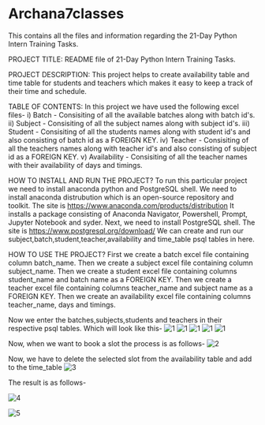 # Archana7classes
This contains all the files and information regarding the 21-Day Python Intern Training Tasks.

PROJECT TITLE:
README file of 21-Day Python Intern Training Tasks.

PROJECT DESCRIPTION:
This project helps to create availability table and time table for students and teachers which makes it easy to keep a track of their time and schedule. 

TABLE OF CONTENTS:
In this project we have used the following excel files-
i) Batch - Consisiting of all the available batches along with batch id's.
ii) Subject - Consisiting of all the subject names along with subject id's.
iii) Student - Consisiting of all the students names along with student id's and also consisting of batch id as a FOREIGN KEY.
iv) Teacher - Consisiting of all the teachers names along with teacher id's and also consisting of subject id as a FOREIGN KEY.
v) Availability - Consisiting of all the teacher names with their availability of days and timings.

HOW TO INSTALL AND RUN THE PROJECT?
To run this particular project we need to install anaconda python and PostgreSQL shell.
We need to install anaconda distrubution which is an open-source repository and toolkit. 
The site is https://www.anaconda.com/products/distribution 
It installs a package consisting of Anaconda Navigator, Powershell, Prompt, Jupyter Notebook and syder.
Next, we need to install PostgreSQL shell.
The site is https://www.postgresql.org/download/
We can create and run our subject,batch,student,teacher,availability and time_table psql tables in here.

HOW TO USE THE PROJECT?
First we create a batch excel file containing column batch_name. 
Then we create a subject excel file containing column subject_name.
Then we create a student excel file containing columns student_name and batch name as a FOREIGN KEY.
Then we create a teacher excel file containing columns teacher_name and subject name as a FOREIGN KEY.
Then we create an availability excel file containing columns teacher_name, days and timings.

Now we enter the batches,subjects,students and teachers in their respective psql tables.
Which will look like this-
![1](https://user-images.githubusercontent.com/101273679/165882037-68bb564e-6d83-4934-b4c3-a4da08be4fb3.JPG)
![1](https://user-images.githubusercontent.com/101273679/165882246-004f5b24-0a4f-4b1b-8719-ba24f9f503e2.JPG)
![1](https://user-images.githubusercontent.com/101273679/165882472-f0b390f5-ea96-43f8-8cc5-a45b39a78aab.JPG)
![1](https://user-images.githubusercontent.com/101273679/165882653-ee17c64e-9f7d-4892-b851-461791f8dd38.JPG)
![1](https://user-images.githubusercontent.com/101273679/165882942-386a6fa3-46d6-4978-9e62-487ba6f52c5f.JPG)

Now, when we want to book a slot the process is as follows-
![2](https://user-images.githubusercontent.com/101273679/165883464-d56ccfc8-d59e-41d7-817f-728cbda75087.JPG)

Now, we have to delete the selected slot from the availability table and add to the time_table
![3](https://user-images.githubusercontent.com/101273679/165883519-4774a680-d5e4-4e71-98a1-3d57be034f56.JPG)

The result is as follows-


![4](https://user-images.githubusercontent.com/101273679/165883543-47da3351-4e08-4ed6-a836-ed1112d39715.JPG)

![5](https://user-images.githubusercontent.com/101273679/165883558-bb1f86dd-061f-4650-9fd0-e88ba1761a05.JPG)







